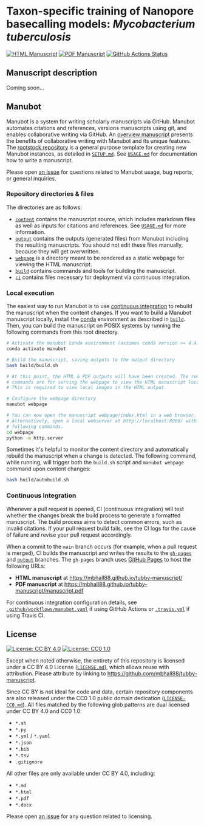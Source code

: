 # Taxon-specific training of Nanopore basecalling models: _Mycobacterium tuberculosis_

[![HTML Manuscript](https://img.shields.io/badge/manuscript-HTML-blue.svg)](https://mbhall88.github.io/tubby-manuscript/)
[![PDF Manuscript](https://img.shields.io/badge/manuscript-PDF-blue.svg)](https://mbhall88.github.io/tubby-manuscript/manuscript.pdf)
[![GitHub Actions Status](https://github.com/mbhall88/tubby-manuscript/workflows/Manubot/badge.svg)](https://github.com/mbhall88/tubby-manuscript/actions)

<!-- usage note: delete CI badges above for services not used by your manuscript -->

## Manuscript description

<!--todo usage note: edit this section. -->

Coming soon...

## Manubot

<!-- usage note: do not edit this section -->

Manubot is a system for writing scholarly manuscripts via GitHub. Manubot automates
citations and references, versions manuscripts using git, and enables collaborative
writing via GitHub. An [overview manuscript](https://greenelab.github.io/meta-review/
"Open collaborative writing with Manubot") presents the benefits of collaborative
writing with Manubot and its unique features. The
[rootstock repository](https://git.io/fhQH1) is a general purpose template for creating
new Manubot instances, as detailed in [`SETUP.md`](SETUP.md). See [`USAGE.md`](USAGE.md)
for documentation how to write a manuscript.

Please open [an issue](https://git.io/fhQHM) for questions related to Manubot usage, bug
reports, or general inquiries.

### Repository directories & files

The directories are as follows:

+ [`content`](content) contains the manuscript source, which includes markdown files as
  well as inputs for citations and references. See [`USAGE.md`](USAGE.md) for more
  information.
+ [`output`](output) contains the outputs (generated files) from Manubot including the
  resulting manuscripts. You should not edit these files manually, because they will get
  overwritten.
+ [`webpage`](webpage) is a directory meant to be rendered as a static webpage for
  viewing the HTML manuscript.
+ [`build`](build) contains commands and tools for building the manuscript.
+ [`ci`](ci) contains files necessary for deployment via continuous integration.

### Local execution

The easiest way to run Manubot is to use
[continuous integration](#continuous-integration) to rebuild the manuscript when the
content changes. If you want to build a Manubot manuscript locally, install the
[conda](https://conda.io) environment as described in [`build`](build). Then, you can
build the manuscript on POSIX systems by running the following commands from this root
directory.

```sh
# Activate the manubot conda environment (assumes conda version >= 4.4)
conda activate manubot

# Build the manuscript, saving outputs to the output directory
bash build/build.sh

# At this point, the HTML & PDF outputs will have been created. The remaining
# commands are for serving the webpage to view the HTML manuscript locally.
# This is required to view local images in the HTML output.

# Configure the webpage directory
manubot webpage

# You can now open the manuscript webpage/index.html in a web browser.
# Alternatively, open a local webserver at http://localhost:8000/ with the
# following commands.
cd webpage
python -m http.server
```

Sometimes it's helpful to monitor the content directory and automatically rebuild the
manuscript when a change is detected. The following command, while running, will trigger
both the `build.sh` script and `manubot webpage` command upon content changes:

```sh
bash build/autobuild.sh
```

### Continuous Integration

Whenever a pull request is opened, CI (continuous integration) will test whether the
changes break the build process to generate a formatted manuscript. The build process
aims to detect common errors, such as invalid citations. If your pull request build
fails, see the CI logs for the cause of failure and revise your pull request
accordingly.

When a commit to the `main` branch occurs (for example, when a pull request is merged),
CI builds the manuscript and writes the results to the
[`gh-pages`](https://github.com/mbhall88/tubby-manuscript/tree/gh-pages) and
[`output`](https://github.com/mbhall88/tubby-manuscript/tree/output) branches. The
`gh-pages` branch uses [GitHub Pages](https://pages.github.com/) to host the following
URLs:

+ **HTML manuscript** at https://mbhall88.github.io/tubby-manuscript/
+ **PDF manuscript** at https://mbhall88.github.io/tubby-manuscript/manuscript.pdf

For continuous integration configuration details, see
[`.github/workflows/manubot.yaml`](.github/workflows/manubot.yaml) if using GitHub
Actions or [`.travis.yml`](.travis.yml) if using Travis CI.

## License

<!--
usage note: edit this section to change the license of your manuscript or source code changes to this repository.
We encourage users to openly license their manuscripts, which is the default as specified below.
-->

[![License: CC BY 4.0](https://img.shields.io/badge/License%20All-CC%20BY%204.0-lightgrey.svg)](http://creativecommons.org/licenses/by/4.0/)
[![License: CC0 1.0](https://img.shields.io/badge/License%20Parts-CC0%201.0-lightgrey.svg)](https://creativecommons.org/publicdomain/zero/1.0/)

Except when noted otherwise, the entirety of this repository is licensed under a CC BY
4.0 License ([`LICENSE.md`](LICENSE.md)), which allows reuse with attribution. Please
attribute by linking to https://github.com/mbhall88/tubby-manuscript.

Since CC BY is not ideal for code and data, certain repository components are also
released under the CC0 1.0 public domain dedication
([`LICENSE-CC0.md`](LICENSE-CC0.md)). All files matched by the following glob patterns
are dual licensed under CC BY 4.0 and CC0 1.0:

+ `*.sh`
+ `*.py`
+ `*.yml` / `*.yaml`
+ `*.json`
+ `*.bib`
+ `*.tsv`
+ `.gitignore`

All other files are only available under CC BY 4.0, including:

+ `*.md`
+ `*.html`
+ `*.pdf`
+ `*.docx`

Please open [an issue](https://github.com/mbhall88/tubby-manuscript/issues) for any
question related to licensing.

